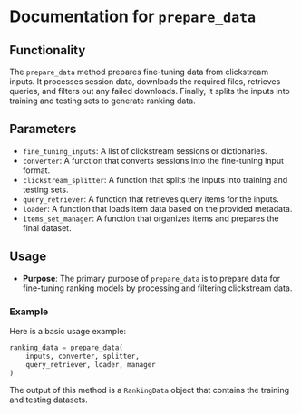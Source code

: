 # Documentation for `prepare_data`

## Functionality

The `prepare_data` method prepares fine-tuning data from clickstream inputs. It processes session data, downloads the required files, retrieves queries, and filters out any failed downloads. Finally, it splits the inputs into training and testing sets to generate ranking data.

## Parameters

- `fine_tuning_inputs`: A list of clickstream sessions or dictionaries.
- `converter`: A function that converts sessions into the fine-tuning input format.
- `clickstream_splitter`: A function that splits the inputs into training and testing sets.
- `query_retriever`: A function that retrieves query items for the inputs.
- `loader`: A function that loads item data based on the provided metadata.
- `items_set_manager`: A function that organizes items and prepares the final dataset.

## Usage

- **Purpose**: The primary purpose of `prepare_data` is to prepare data for fine-tuning ranking models by processing and filtering clickstream data.

### Example

Here is a basic usage example:

```python
ranking_data = prepare_data(
    inputs, converter, splitter,
    query_retriever, loader, manager
)
```

The output of this method is a `RankingData` object that contains the training and testing datasets.
